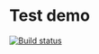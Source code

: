 # Test demo

[![Build status](https://ci.appveyor.com/api/projects/status/mesoj9fewbt7hb85?svg=true)](https://ci.appveyor.com/project/SergeiZelenkov/ajs-homework-matchers)
